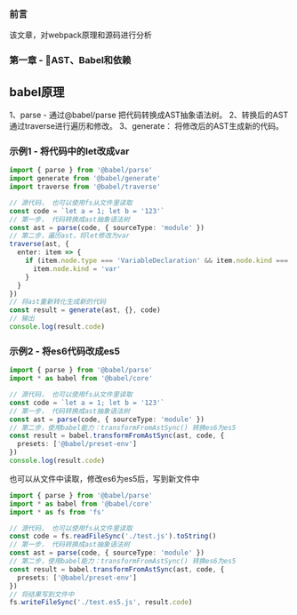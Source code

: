 ### 前言
该文章，对webpack原理和源码进行分析

### 第一章 - AST、Babel和依赖

## babel原理
1、parse - 通过@babel/parse 把代码转换成AST抽象语法树。
2、转换后的AST通过traverse进行遍历和修改。
3、generate： 将修改后的AST生成新的代码。

### 示例1 - 将代码中的let改成var
``` typescript
import { parse } from '@babel/parse'
import generate from '@babel/generate'
import traverse from '@babel/traverse'

// 源代码， 也可以使用fs从文件里读取
const code = `let a = 1; let b = '123'`
// 第一步， 代码转换成ast抽象语法树
const ast = parse(code, { sourceType: 'module' })
// 第二步，遍历ast，将let修改为var
traverse(ast, {
  enter: item => {
    if (item.node.type === 'VariableDeclaration' && item.node.kind === 'let') {
      item.node.kind = 'var'
    } 
  }
})
// 将ast重新转化生成新的代码
const result = generate(ast, {}, code)
// 输出
console.log(result.code)
```

### 示例2 - 将es6代码改成es5
``` typescript
import { parse } from '@babel/parse'
import * as babel from '@babel/core'

// 源代码， 也可以使用fs从文件里读取
const code = `let a = 1; let b = '123'`
// 第一步， 代码转换成ast抽象语法树
const ast = parse(code, { sourceType: 'module' })
// 第二步，使用babel能力：transformFromAstSync() 转换es6为es5
const result = babel.transformFromAstSync(ast, code, {
  presets: ['@babel/preset-env']
})
console.log(result.code)
```

也可以从文件中读取，修改es6为es5后，写到新文件中
``` typescript
import { parse } from '@babel/parse'
import * as babel from '@babel/core'
import * as fs from 'fs'

// 源代码， 也可以使用fs从文件里读取
const code = fs.readFileSync('./test.js').toString()
// 第一步， 代码转换成ast抽象语法树
const ast = parse(code, { sourceType: 'module' })
// 第二步，使用babel能力：transformFromAstSync() 转换es6为es5
const result = babel.transformFromAstSync(ast, code, {
  presets: ['@babel/preset-env']
})
// 将结果写到文件中
fs.writeFileSync('./test.es5.js', result.code)
```